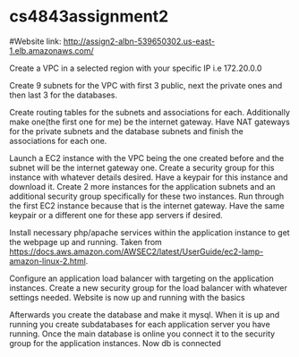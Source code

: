# cs4843assignment2

#Website link: http://assign2-albn-539650302.us-east-1.elb.amazonaws.com/

Create a VPC in a selected region with your specific IP i.e 172.20.0.0

Create 9 subnets for the VPC with first 3 public, next the private ones and then last 3 for the databases.

Create routing tables for the subnets and associations for each. Additionally make one(the first one for me) be the internet gateway. Have NAT gateways for the private subnets and the database subnets and finish the associations for each one.

Launch a EC2 instance with the VPC being the one created before and the subnet will be the internet gateway one. Create a security group for this instance with whatever details desired. Have a keypair for this instance and download it.
Create 2 more instances for the application subnets and an additional security group specifically for these two instances. Run through the first EC2 instance because that is the internet gateway. Have the same keypair or a different one for these app servers if desired.

Install necessary php/apache services within the application instance to get the webpage up and running. Taken from https://docs.aws.amazon.com/AWSEC2/latest/UserGuide/ec2-lamp-amazon-linux-2.html.

Configure an application load balancer with targeting on the application instances. Create a new security group for the load balancer with whatever settings needed.
Website is now up and running with the basics

Afterwards you create the database and make it mysql. When it is up and running you create subdatabases for each application server you have running. Once the main database is online you connect it to the security group for the application instances. Now db is connected
